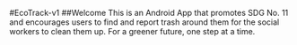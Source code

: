 #EcoTrack-v1
##Welcome
This is an Android App that promotes SDG No. 11 and encourages users to find and report trash around them for the social workers to clean them up. For a greener future, one step at a time.
